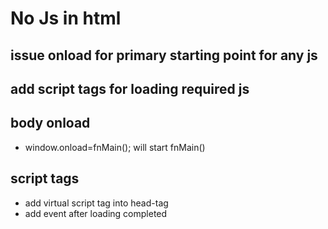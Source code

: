# No Js in html

## issue onload for primary starting point for any js
## add script tags for loading required js

## body onload
- window.onload=fnMain();
will start fnMain()

## script tags
- add virtual script tag into head-tag
- add event after loading completed
